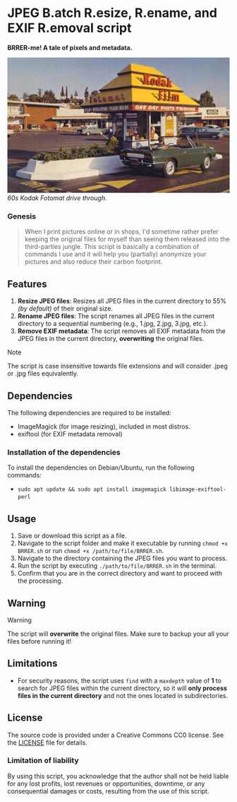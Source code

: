 
# JPEG B.atch R.esize, R.ename, and EXIF R.emoval script

**BRRER-me! A tale of pixels and metadata.**

![Banner Image](/img/photo_booth.png "A banner image depicting a kodak photo booth (Source Flickr).")
*60s Kodak Fotomat drive through.*

### Genesis

> When I print pictures online or in shops, I'd sometime rather prefer keeping the original files for myself than seeing them released into the third-parties jungle. This script is basically a combination of commands I use and it will help you (partially) anonymize your pictures and also reduce their carbon footprint.

## Features

1. **Resize JPEG files**: Resizes all JPEG files in the current directory to 55% *(by default)* of their original size.
2. **Rename JPEG files**: The script renames all JPEG files in the current directory to a sequential numbering (e.g., 1.jpg, 2.jpg, 3.jpg, etc.).
3. **Remove EXIF metadata**: The script removes all EXIF metadata from the JPEG files in the current directory, **overwriting** the original files.

>[!NOTE]
> The script is case insensitive towards file extensions and will consider .jpeg or .jpg files equivalently.

## Dependencies

The following dependencies are required to be installed:

* ImageMagick (for image resizing), included in most distros.
* exiftool (for EXIF metadata removal)

### Installation of the dependencies

To install the dependencies on Debian/Ubuntu, run the following commands:

* `sudo apt update && sudo apt install imagemagick libimage-exiftool-perl`

## Usage

1. Save or download this script as a file.
2. Navigate to the script folder and make it executable by running `chmod +x BRRER.sh` or run `chmod +x /path/to/file/BRRER.sh`.
3. Navigate to the directory containing the JPEG files you want to process.
4. Run the script by executing `./path/to/file/BRRER.sh` in the terminal.
5. Confirm that you are in the correct directory and want to proceed with the processing.

## Warning

>[!WARNING]
> The script will **overwrite** the original files. Make sure to backup your all your files before running it!

## Limitations

* For security reasons, the script uses `find` with a `maxdepth` value of **1** to search for JPEG files within the current directory, so it will **only process files in the current directory** and not the ones located in subdirectories.

## License

The source code is provided under a Creative Commons CC0 license. See the [LICENSE](/LICENSE) file for details.

### Limitation of liability

By using this script, you acknowledge that the author shall not be held liable for any lost profits, lost revenues or opportunities, downtime, or any consequential damages or costs, resulting from the use of this script.
